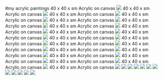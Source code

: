 #my acrylic paintings
 40 x 40 x sm Acrylic on canvas
![](https://raw.githubusercontent.com/adavarski/paintings/master/paintings/1-1.jpg)
 40 x 40 x sm Acrylic on canvas
![](https://raw.githubusercontent.com/adavarski/paintings/master/paintings/1-2.jpg)
 40 x 40 x sm Acrylic on canvas
![](https://raw.githubusercontent.com/adavarski/paintings/master/paintings/1-3.jpg)
 40 x 40 x sm Acrylic on canvas
![](https://raw.githubusercontent.com/adavarski/paintings/master/paintings/1-4.jpg)
 40 x 40 x sm Acrylic on canvas
![](https://raw.githubusercontent.com/adavarski/paintings/master/paintings/1-5.jpg)
 40 x 40 x sm Acrylic on canvas
![](https://raw.githubusercontent.com/adavarski/paintings/master/paintings/1-6.jpg)
 40 x 40 x sm Acrylic on canvas
![](https://raw.githubusercontent.com/adavarski/paintings/master/paintings/2-0.jpg)
 40 x 40 x sm Acrylic on canvas
![](https://raw.githubusercontent.com/adavarski/paintings/master/paintings/2-1.jpg)
 40 x 40 x sm Acrylic on canvas
![](https://raw.githubusercontent.com/adavarski/paintings/master/paintings/2-2.jpg)
 40 x 40 x sm Acrylic on canvas
![](https://raw.githubusercontent.com/adavarski/paintings/master/paintings/2-3.jpg)
 40 x 40 x sm Acrylic on canvas
![](https://raw.githubusercontent.com/adavarski/paintings/master/paintings/2-4.jpg)
 40 x 40 x sm Acrylic on canvas
![](https://raw.githubusercontent.com/adavarski/paintings/master/paintings/2-5.jpg)
 40 x 40 x sm Acrylic on canvas
![](https://raw.githubusercontent.com/adavarski/paintings/master/paintings/2-6.jpg)
 40 x 40 x sm Acrylic on canvas
![](https://raw.githubusercontent.com/adavarski/paintings/master/paintings/2-7.jpg)
 40 x 40 x sm Acrylic on canvas
![](https://raw.githubusercontent.com/adavarski/paintings/master/paintings/2-8.jpg)
 40 x 40 x sm Acrylic on canvas
![](https://raw.githubusercontent.com/adavarski/paintings/master/paintings/3-1.jpg)
 40 x 40 x sm Acrylic on canvas
![](https://raw.githubusercontent.com/adavarski/paintings/master/paintings/3-2.jpg)
 40 x 40 x sm Acrylic on canvas
![](https://raw.githubusercontent.com/adavarski/paintings/master/paintings/3-3.jpg)
 40 x 40 x sm Acrylic on canvas
![](https://raw.githubusercontent.com/adavarski/paintings/master/paintings/3-4.jpg)
 40 x 40 x sm Acrylic on canvas
![](https://raw.githubusercontent.com/adavarski/paintings/master/paintings/3-5.jpg)
 40 x 40 x sm Acrylic on canvas
![](https://raw.githubusercontent.com/adavarski/paintings/master/paintings/3-6.jpg)
![](https://raw.githubusercontent.com/adavarski/paintings/master/paintings/4-1.jpg)
![](https://raw.githubusercontent.com/adavarski/paintings/master/paintings/4-2.jpg)
![](https://raw.githubusercontent.com/adavarski/paintings/master/paintings/4-3.jpg)
![](https://raw.githubusercontent.com/adavarski/paintings/master/paintings/4-4.jpg)
![](https://raw.githubusercontent.com/adavarski/paintings/master/paintings/4-5.jpg)
![](https://raw.githubusercontent.com/adavarski/paintings/master/paintings/5-1.jpg)
![](https://raw.githubusercontent.com/adavarski/paintings/master/paintings/5-2.jpg)
![](https://raw.githubusercontent.com/adavarski/paintings/master/paintings/5-3.jpg)
![](https://raw.githubusercontent.com/adavarski/paintings/master/paintings/5-4.jpg)
![](https://raw.githubusercontent.com/adavarski/paintings/master/paintings/5-5.jpg)
![](https://raw.githubusercontent.com/adavarski/paintings/master/paintings/6-1.jpg)
